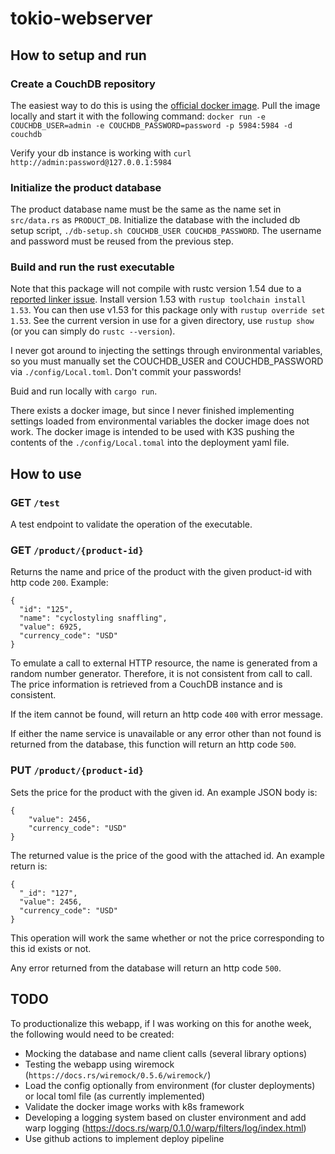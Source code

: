 # tokio-webserver

## How to setup and run

### Create a CouchDB repository

The easiest way to do this is using the [official docker image](https://hub.docker.com/_/couchdb/). Pull the image locally and start it with the following command:
`docker run -e COUCHDB_USER=admin -e COUCHDB_PASSWORD=password -p 5984:5984 -d couchdb`

Verify your db instance is working with `curl http://admin:password@127.0.0.1:5984`

### Initialize the product database

The product database name must be the same as the name set in `src/data.rs` as `PRODUCT_DB`. Initialize the database with the included db setup script, `./db-setup.sh COUCHDB_USER COUCHDB_PASSWORD`. The username and password must be reused from the previous step.

### Build and run the rust executable
 
Note that this package will not compile with rustc version 1.54 due to a [reported linker issue](https://github.com/rust-lang/rust/issues/88246). Install version 1.53 with `rustup toolchain install 1.53`. You can then use v1.53 for this package only with `rustup override set 1.53`. See the current version in use for a given directory, use `rustup show` (or you can simply do `rustc --version`).

I never got around to injecting the settings through environmental variables, so you must manually set the COUCHDB_USER and COUCHDB_PASSWORD via `./config/Local.toml`. Don't commit your passwords! 

Buid and run locally with `cargo run`.

There exists a docker image, but since I never finished implementing settings loaded from environmental variables the docker image does not work. The docker image is intended to be used with K3S pushing the contents of the `./config/Local.tomal` into the deployment yaml file. 

## How to use

### GET `/test`

A test endpoint to validate the operation of the executable. 

### GET `/product/{product-id}`

Returns the name and price of the product with the given product-id with http code `200`. Example:
```
{
  "id": "125",
  "name": "cyclostyling snaffling",
  "value": 6925,
  "currency_code": "USD"
}
```

To emulate a call to external HTTP resource, the name is generated from a random number generator. Therefore, it is not consistent from call to call. The price information is retrieved from a CouchDB instance and is consistent.

If the item cannot be found, will return an http code `400` with error message.

If either the name service is unavailable or any error other than not found is returned from the database, this function will return an http code `500`.

### PUT `/product/{product-id}`

Sets the price for the product with the given id. An example JSON body is:
```
{
	"value": 2456,
	"currency_code": "USD"
}
```

The returned value is the price of the good with the attached id. An example return is: 
```
{
  "_id": "127",
  "value": 2456,
  "currency_code": "USD"
}
```
This operation will work the same whether or not the price corresponding to this id exists or not. 

Any error returned from the database will return an http code `500`.

## TODO

To productionalize this webapp, if I was working on this for anothe week, the following would need to be created:
 - Mocking the database and name client calls (several library options)
 - Testing the webapp using wiremock (`https://docs.rs/wiremock/0.5.6/wiremock/`)
 - Load the config optionally from environment (for cluster deployments) or local toml file (as currently implemented)
 - Validate the docker image works with k8s framework 
 - Developing a logging system based on cluster environment and add warp logging (https://docs.rs/warp/0.1.0/warp/filters/log/index.html)
 - Use github actions to implement deploy pipeline